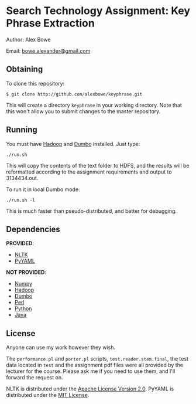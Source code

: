 Search Technology Assignment: Key Phrase Extraction
===================================================

Author: Alex Bowe

Email:  bowe.alexander@gmail.com

Obtaining
---------

To clone this repository:

	$ git clone http://github.com/alexbowe/keyphrase.git
	
This will create a directory `keyphrase` in your working directory. Note that this won't allow you to submit changes to the master repository.

Running
-------

You must have [Hadoop](http://hadoop.apache.org/) and [Dumbo](http://klbostee.github.com/dumbo/) installed. Just type:

    ./run.sh

This will copy the contents of the text folder to HDFS, and the results will be reformatted according to the assignment requirements and output to 3134434.out.

To run it in local Dumbo mode:

    ./run.sh -l

This is much faster than pseudo-distributed, and better for debugging.

Dependencies
------------

**PROVIDED**:

 * [NLTK](www.nltk.org)
 * [PyYAML](www.pyyaml.org)

**NOT PROVIDED**:

 * [Numpy](http://numpy.scipy.org)
 * [Hadoop](http://hadoop.apache.org/)
 * [Dumbo](http://klbostee.github.com/dumbo/)
 * [Perl](www.perl.org)
 * [Python](www.python.org)
 * [Java](www.java.com)

License
-------

Anyone can use my work however they wish.

The `performance.pl` and `porter.pl` scripts, `test.reader.stem.final`, the test data located in `test` and the assignment pdf files were all provided by the lecturer for the course. Please ask me if you need to use them, and I'll forward the request on.

NLTK is distributed under the [Apache License Version 2.0](http://www.apache.org/licenses/LICENSE-2.0). PyYAML is distributed under the [MIT License](http://www.opensource.org/licenses/mit-license.php).
